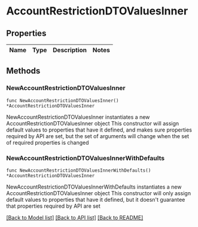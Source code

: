 # AccountRestrictionDTOValuesInner

## Properties

Name | Type | Description | Notes
------------ | ------------- | ------------- | -------------

## Methods

### NewAccountRestrictionDTOValuesInner

`func NewAccountRestrictionDTOValuesInner() *AccountRestrictionDTOValuesInner`

NewAccountRestrictionDTOValuesInner instantiates a new AccountRestrictionDTOValuesInner object
This constructor will assign default values to properties that have it defined,
and makes sure properties required by API are set, but the set of arguments
will change when the set of required properties is changed

### NewAccountRestrictionDTOValuesInnerWithDefaults

`func NewAccountRestrictionDTOValuesInnerWithDefaults() *AccountRestrictionDTOValuesInner`

NewAccountRestrictionDTOValuesInnerWithDefaults instantiates a new AccountRestrictionDTOValuesInner object
This constructor will only assign default values to properties that have it defined,
but it doesn't guarantee that properties required by API are set


[[Back to Model list]](../README.md#documentation-for-models) [[Back to API list]](../README.md#documentation-for-api-endpoints) [[Back to README]](../README.md)


